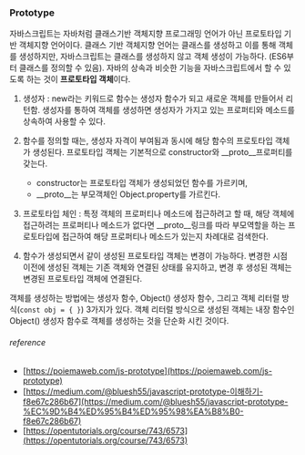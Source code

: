 ### Prototype

자바스크립트는 자바처럼 클래스기반 객체지향 프로그래밍 언어가 아닌 프로토타입 기반 객체지향 언어이다. 클래스 기반 객체지향 언어는 클래스를 생성하고 이를 통해 객체를 생성하지만, 자바스크립트는 클래스를 생성하지 않고 객체 생성이 가능하다. (ES6부터 클래스를 정의할 수 있음). 자바의 상속과 비슷한 기능을 자바스크립트에서 할 수 있도록 하는 것이 **프로토타입 객체**이다. 


1. 생성자 : new라는 키워드로 함수는 생성자 함수가 되고 새로운 객체를 만들어서 리턴함. 생성자를 통하여 객체를 생성하면 생성자가 가지고 있는 프로퍼티와 메소드를 상속하여 사용할 수 있다.

2. 함수를 정의할 때는, 생성자 자격이 부여됨과 동시에 해당 함수의 프로토타입 객체가 생성된다. 프로토타입 객체는 기본적으로 constructor와 \__proto__프로퍼티를 갖는다. 
	* constructor는 프로토타입 객체가 생성되었던 함수를 가르키며, 
	* \__proto__는 부모객체인 Object.property를 가르킨다.

3. 프로토타입 체인 : 특정 객체의 프로퍼티나 메소드에 접근하려고 할 때, 해당 객체에 접근하려는 프로퍼티나 메소드가 없다면 \__proto__링크를 따라 부모역할을 하는 프로토타입에 접근하여 해당 프로퍼티나 메소드가 있는지 차례대로 검색한다. 

4. 함수가 생성되면서 같이 생성된 프로토타입 객체는 변경이 가능하다. 변경한 시점 이전에 생성된 객체는 기존 객체와 연결된 상태를 유지하고, 변경 후 생성된 객체는 변경된 프로토타입 객체에 연결된다. 


객체를 생성하는 방법에는 생성자 함수, Object() 생성자 함수, 그리고 객체 리터럴 방식(`const obj = { }`) 3가지가 있다. 객체 리터럴 방식으로 생성된 객체는 내장 함수인 Object() 생성자 함수로 객체를 생성하는 것을 단순화 시킨 것이다.


###### reference
* [https://poiemaweb.com/js-prototype](https://poiemaweb.com/js-prototype)
* [https://medium.com/@bluesh55/javascript-prototype-이해하기-f8e67c286b67](https://medium.com/@bluesh55/javascript-prototype-%EC%9D%B4%ED%95%B4%ED%95%98%EA%B8%B0-f8e67c286b67)
* [https://opentutorials.org/course/743/6573](https://opentutorials.org/course/743/6573)
